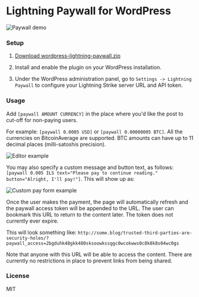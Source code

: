 # Lightning Paywall for WordPress

![Paywall demo](https://i.imgur.com/7uaQ2Ow.gif)

### Setup

1. [Download wordpress-lightning-paywall.zip](https://github.com/shesek/wordpress-lightning-paywall/releases)

2. Install and enable the plugin on your WordPress installation.

3. Under the WordPress administration panel, go to `Settings -> Lightning Paywall` to configure your Lightning Strike server URL and API token.


### Usage

Add `[paywall AMOUNT CURRENCY]` in the place where you'd like the post to cut-off for non-paying users.

For example: `[paywall 0.0005 USD]` or `[paywall 0.00000005 BTC]`. All the currencies on BitcoinAverage are supported. BTC amounts can have up to 11 decimal places (milli-satoshis precision).

![Editor example](https://i.imgur.com/sqmE5VL.png)

You may also specify a custom message and button text, as follows: `[paywall 0.005 ILS text="Please pay to continue reading." button="Alright, I'll pay!"]`. This will show up as:

![Custom pay form example](https://i.imgur.com/oPScnCC.png)

Once the user makes the payment, the page will automatically refresh and the paywall access token will be appended to the URL. The user can bookmark this URL to return to the content later.
The token does not currently ever expire.

This will look something like: `http://some.blog/trusted-third-parties-are-security-holes/?paywall_access=2bgduhk48gkk480sksoowkssggc0wcokwws0c8k8k8s04wc0gs`

Note that anyone with this URL will be able to access the content. There are currently no restrictions in place to prevent links from being shared.

### License

MIT
